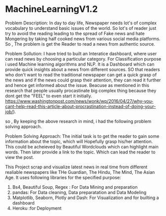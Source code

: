 # MachineLearningV1.2
Problem Description:
In day to day life, Newspaper needs lot's of complex vocabulary to understand basic issues of the world. So lot's of reader just try to avoid the reading leading to the spread of Fake news and hate Mongering by taking half cooked news from various social media platforms.
So , The problem is get the Reader to read a news from authentic source.

Problem Sollution:
I have tried to built an Interatice dashboard, where user can read news by choosing a particular category. For Classification purpose i used Machine learning algorithms and NLP.
It is a Dashboard which can provide quick insights about a news from different sources. SO that readers who don't want to read the traditional newspaper can get a quick grasp of the news and if the news could grasp their attention, they can read it further and hence get informed about the issue.
Beacuse as mentioned in this research that people usually procastinate big complex thing because they dont get the "FEEL" to even start it initially.
https://www.washingtonpost.com/news/wonk/wp/2016/04/27/why-you-cant-help-read-this-article-about-procrastination-instead-of-doing-your-job/).

so , By keeping the above research in mind, i had the following problem solving approach.

Problem Solving Approach:
The initial task is to get the reader to gain some information about the topic, which will Hopefully grasp his/her attention. This could be acheieved by Beautiful Wordclouds which can highlight main words. Then later provide a link to the topic. Which can lead the reader to view the post.


This Project scrap and visualize latest news in real time from different realiable newspapers like THe Guardian, The Hindu, The Mind, The Asian Age.
It uses following libraries for the specified purpose:
1. Bs4, Beautiful Soup, Regex : For Data Mining and preparation
2. pandas: For Data cleaning, Data preparatation and Data Modeling
3. Matplotlib, Seaborn, Plotly and Dash: For Visualization and for builting a dashboard
4. Heroku :for Deployment
